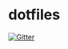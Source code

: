 # dotfiles

[![Gitter](https://badges.gitter.im/yuu3/dotfiles.svg)](https://gitter.im/yuu3/dotfiles?utm_source=badge&utm_medium=badge&utm_campaign=pr-badge&utm_content=badge)